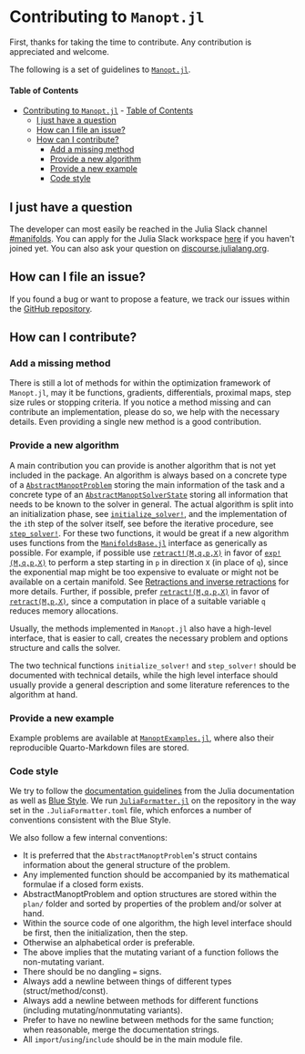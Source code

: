 # Contributing to `Manopt.jl`

First, thanks for taking the time to contribute.
Any contribution is appreciated and welcome.

The following is a set of guidelines to [`Manopt.jl`](https://juliamanifolds.github.io/Manopt.jl/).

#### Table of Contents

- [Contributing to `Manopt.jl`](#Contributing-to-manoptjl)
      - [Table of Contents](#Table-of-Contents)
  - [I just have a question](#I-just-have-a-question)
  - [How can I file an issue?](#How-can-I-file-an-issue)
  - [How can I contribute?](#How-can-I-contribute)
    - [Add a missing method](#Add-a-missing-method)
    - [Provide a new algorithm](#Provide-a-new-algorithm)
    - [Provide a new example](#Provide-a-new-example)
    - [Code style](#Code-style)

## I just have a question

The developer can most easily be reached in the Julia Slack channel [#manifolds](https://julialang.slack.com/archives/CP4QF0K5Z).
You can apply for the Julia Slack workspace [here](https://julialang.org/slack/) if you haven't joined yet.
You can also ask your question on [discourse.julialang.org](https://discourse.julialang.org).

## How can I file an issue?

If you found a bug or want to propose a feature, we track our issues within the [GitHub repository](https://github.com/JuliaManifolds/Manopt.jl/issues).

## How can I contribute?

### Add a missing method

There is still a lot of methods for within the optimization framework of  `Manopt.jl`, may it be functions, gradients, differentials, proximal maps, step size rules or stopping criteria.
If you notice a method missing and can contribute an implementation, please do so, we help with the necessary details.
Even providing a single new method is a good contribution.

### Provide a new algorithm

A main contribution you can provide is another algorithm that is not yet included in the
package.
An algorithm is always based on a concrete type of a [`AbstractManoptProblem`](https://manoptjl.org/stable/plans/index.html#AbstractManoptProblems-1) storing the main information of the task and a concrete type of an [`AbstractManoptSolverState`](https://manoptjl.org/stable/plans/index.html#AbstractManoptSolverState-1from) storing all information that needs to be known to the solver in general. The actual algorithm is split into an initialization phase, see [`initialize_solver!`](https://manoptjl.org/stable/solvers/index.html#Manopt.initialize_solver!), and the implementation of the `i`th step of the solver itself, see  before the iterative procedure, see [`step_solver!`](https://manoptjl.org/stable/solvers/index.html#Manopt.step_solver!).
For these two functions, it would be great if a new algorithm uses functions from the [`ManifoldsBase.jl`](https://juliamanifolds.github.io/Manifolds.jl/latest/interface.html) interface as generically as possible. For example, if possible use [`retract!(M,q,p,X)`](https://juliamanifolds.github.io/Manifolds.jl/latest/interface.html#ManifoldsBase.retract!-Tuple{AbstractManifold,Any,Any,Any}) in favor of [`exp!(M,q,p,X)`](https://juliamanifolds.github.io/Manifolds.jl/latest/interface.html#ManifoldsBase.exp!-Tuple{AbstractManifold,Any,Any,Any}) to perform a step starting in `p` in direction `X` (in place of `q`), since the exponential map might be too expensive to evaluate or might not be available on a certain manifold. See [Retractions and inverse retractions](https://juliamanifolds.github.io/Manifolds.jl/latest/interface.html#Retractions-and-inverse-Retractions) for more details.
Further, if possible, prefer [`retract!(M,q,p,X)`](https://juliamanifolds.github.io/Manifolds.jl/latest/interface.html#ManifoldsBase.retract!-Tuple{AbstractManifold,Any,Any,Any}) in favor of [`retract(M,p,X)`](https://juliamanifolds.github.io/Manifolds.jl/latest/interface.html#ManifoldsBase.retract-Tuple{AbstractManifold,Any,Any}), since a computation in place of a suitable variable `q` reduces memory allocations.

Usually, the methods implemented in `Manopt.jl` also have a high-level interface, that is easier to call, creates the necessary problem and options structure and calls the solver.

The two technical functions `initialize_solver!` and `step_solver!` should be documented with technical details, while the high level interface should usually provide a general description and some literature references to the algorithm at hand.

### Provide a new example

Example problems are available at [`ManoptExamples.jl`](https://github.com/JuliaManifolds/ManoptExamples.jl),
where also their reproducible Quarto-Markdown files are stored.

### Code style

We try to follow the [documentation guidelines](https://docs.julialang.org/en/v1/manual/documentation/) from the Julia documentation as well as [Blue Style](https://github.com/invenia/BlueStyle).
We run [`JuliaFormatter.jl`](https://github.com/domluna/JuliaFormatter.jl) on the repository in the way set in the `.JuliaFormatter.toml` file, which enforces a number of conventions consistent with the Blue Style.

We also follow a few internal conventions:

- It is preferred that the `AbstractManoptProblem`'s struct contains information about the general structure of the problem.
- Any implemented function should be accompanied by its mathematical formulae if a closed form exists.
- AbstractManoptProblem and option structures are stored within the `plan/` folder and sorted by properties of the problem and/or solver at hand.
- Within the source code of one algorithm, the high level interface should be first, then the initialization, then the step.
- Otherwise an alphabetical order is preferable.
- The above implies that the mutating variant of a function follows the non-mutating variant.
- There should be no dangling `=` signs.
- Always add a newline between things of different types (struct/method/const).
- Always add a newline between methods for different functions (including mutating/nonmutating variants).
- Prefer to have no newline between methods for the same function; when reasonable, merge the documentation strings.
- All `import`/`using`/`include` should be in the main module file.
